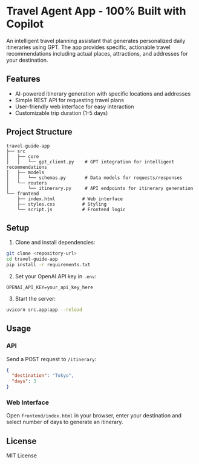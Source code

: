 # Travel Agent App - 100% Built with Copilot

An intelligent travel planning assistant that generates personalized daily itineraries using GPT. The app provides specific, actionable travel recommendations including actual places, attractions, and addresses for your destination.

## Features

- AI-powered itinerary generation with specific locations and addresses
- Simple REST API for requesting travel plans
- User-friendly web interface for easy interaction
- Customizable trip duration (1-5 days)

## Project Structure

```
travel-guide-app
├── src
│   ├── core
│   │   └── gpt_client.py    # GPT integration for intelligent recommendations
│   ├── models
│   │   └── schemas.py       # Data models for requests/responses
│   └── routers
│       └── itinerary.py     # API endpoints for itinerary generation
└── frontend
    ├── index.html          # Web interface
    ├── styles.css          # Styling
    └── script.js           # Frontend logic
```

## Setup

1. Clone and install dependencies:
```bash
git clone <repository-url>
cd travel-guide-app
pip install -r requirements.txt
```

2. Set your OpenAI API key in `.env`:
```
OPENAI_API_KEY=your_api_key_here
```

3. Start the server:
```bash
uvicorn src.app:app --reload
```

## Usage

### API

Send a POST request to `/itinerary`:
```json
{
  "destination": "Tokyo",
  "days": 3
}
```

### Web Interface

Open `frontend/index.html` in your browser, enter your destination and select number of days to generate an itinerary.

## License

MIT License
